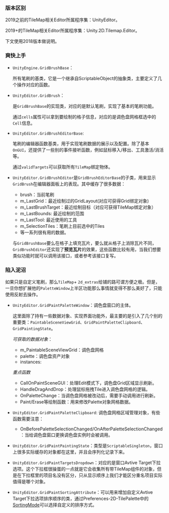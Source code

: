 ### 版本区别

2019之前的TileMap相关Editor所属程序集：UnityEditor。

2019+的TileMap相关Editor所属程序集：Unity.2D.Tilemap.Editor。

下文使用2018版本做说明。

### 爽快上手

- `UnityEngine.GridBrushBase`：

  所有笔刷的基类，它是一个继承自ScriptableObject的抽象类，主要定义了几个操作对应的函数。

- `UnityEditor.GridBrush`：

  是`GridBrushBase`的实现类，对应的是默认笔刷，实现了基本的笔刷功能。

  通过`cells`属性可以拿到要绘制的格子信息，对应的是调色盘网格框选中的`Cell`信息。

- `UnityEditor.GridBrushEditorBase`:

  笔刷的编辑器函数基类，用于实现笔刷数据的展示以及配置。除了基本`OnGUI`，还提供了一些别的事件接听函数，例如鼠标移入/移出、工具激活/消活等。

  通过`validTargets`可以获取所有`TileMap`绑定物体。

- `UnityEditor.GridBrushEditor`是`GridBrushEditorBase`的子类，用来显示`GridBrush`在编辑器面板上的表现。其中缓存了很多数据：

  - brush：当前笔刷
  - m_LastGrid：最近绘制过的GridLayout(对应可获得Grid绑定对象)
  - m_LastBrushTarget：最近绘制目标（对应可获得TileMap绑定对象）
  - m_LastBounds: 最近绘制的范围
  - m_LastTool: 最近使用的工具
  - m_SelectionTiles：笔刷上目前选中的Tiles
  - 等一系列很有用的数据。

  与`GridBrushBase`要么在格子上填充瓦片，要么就从格子上消除瓦片不同，`GridBrushEditor`还实现了**预览瓦片**的效果，这些函数比较有用，当我们想要类似功能时就可以调用该接口，或者参考该接口复写。

### 陷入泥沼

如果只是自定义笔刷，那么`TileMap`+ `2d_extras`给铺的路可谓方便之极。但是，一旦你想扩展他的`PaletteWindow`上半区功能那么事情就变得不那么美好了，只能使用反射去操作。

- `UnityEditor.GridPaintPaletteWindow`：调色盘窗口的主体。

  这里面除了持有一些数据对象、实现界面功能外，最主要的是引入了几个别的重要类：`PaintableSceneViewGrid`、`GridPaintPaletteClipboard`、`GridPaintingState`。

  *可获取的数据对象*：

  - m_PaintableSceneViewGrid：调色盘网格
  - palette：调色盘资产对象
  - instances: 

  *重点函数*

  - CallOnPaintSceneGUI：处理Edit模式下，调色盘Grid区域显示刷新。
  - HandleDragAndDrop：处理鼠标拖拽Tile进入调色盘网格的逻辑。
  - OnPaletteChange：当调色盘网格被改动后，需要手动调用进行刷新。
  - Paint/Erase等绘制函数：用来修改Palette对象网格数据。

- `UnityEditor.GridPaintPaletteClipboard`: 调色盘网格区域管理对象，有些函数需要注意：
  
  - OnBeforePaletteSelectionChanged/OnAfterPaletteSelectionChanged：当给调色盘窗口更换调色盘实例时会被调用。
  
- `UnityEditor.GridPaintPaintingState`：类型是`ScriptableSingleton`，窗口上很多实际缓存的对象都在这里，并且会序列化记录下来。

- `UnityEditor.GridPaintTargetsDropdown`：对应的是窗口Avtive Target下拉选项。这个下拉框很操蛋的一点就是它会收集所有带TileMap组件的对象，但是在下拉框里的项目名没有区分，只从显示顺序上我们才能区分重名项目实际值得是哪个对象。

- `UnityEditor.GridPaintSortingAttribute`：可以用来增加自定义Avtive Target下拉选项排序顺序的类，通过Preferences-2D-TilePalette中的[SortingMode](https://docs.unity3d.com/2019.1/Documentation/ScriptReference/GridPaintSortingAttribute.html)可以选择自定义的排序方式。

